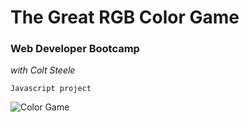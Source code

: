 # The Great RGB Color Game
<h3>Web Developer Bootcamp</h3>
<em>with Colt Steele</em>


    Javascript project
![Color Game](https://alanv73.github.io/img/colorgame.PNG)
